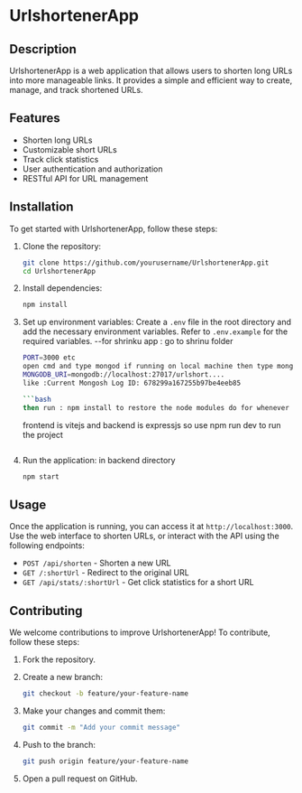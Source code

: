 # UrlshortenerApp

## Description
UrlshortenerApp is a web application that allows users to shorten long URLs into more manageable links. It provides a simple and efficient way to create, manage, and track shortened URLs.



## Features
- Shorten long URLs
- Customizable short URLs
- Track click statistics
- User authentication and authorization
- RESTful API for URL management

## Installation
To get started with UrlshortenerApp, follow these steps:

1. Clone the repository:
    ```bash
    git clone https://github.com/yourusername/UrlshortenerApp.git
    cd UrlshortenerApp
    ```

2. Install dependencies:
    ```bash
    npm install
    ```

3. Set up environment variables:
    Create a `.env` file in the root directory and add the necessary environment variables. Refer to `.env.example` for the required variables.
--for shrinku app : go to shrinu folder
    ```bash
    PORT=3000 etc
    open cmd and type mongod if running on local machine then type mongosh for mongo shell
    MONGODB_URI=mongodb://localhost:27017/urlshort....
    like :Current Mongosh Log ID: 678299a167255b97be4eeb85                                                                                                                        Connecting to:          mongodb://127.0.0.1:27017/?directConnection=true&serverSelectionTimeoutMS=2000&appName=mongosh+2.3.7 
    
    ```bash
    then run : npm install to restore the node modules do for whenever you clone the project first time and use any of shrinku or urlshortenerapp
    ```
    frontend is vitejs and backend is expressjs so use npm run dev to run the project
    ```bash

4. Run the application: in backend directory
    ```bash
    npm start
    ```

## Usage
Once the application is running, you can access it at `http://localhost:3000`. Use the web interface to shorten URLs, or interact with the API using the following endpoints:

- `POST /api/shorten` - Shorten a new URL
- `GET /:shortUrl` - Redirect to the original URL
- `GET /api/stats/:shortUrl` - Get click statistics for a short URL

## Contributing
We welcome contributions to improve UrlshortenerApp! To contribute, follow these steps:

1. Fork the repository.
2. Create a new branch:
    ```bash
    git checkout -b feature/your-feature-name
    ```

3. Make your changes and commit them:
    ```bash
    git commit -m "Add your commit message"
    ```

4. Push to the branch:
    ```bash
    git push origin feature/your-feature-name
    ```

5. Open a pull request on GitHub.

